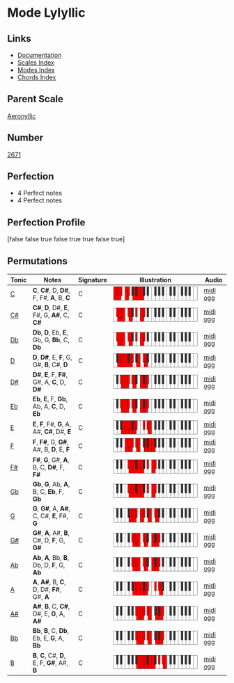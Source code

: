 # Mode Lylyllic

## Links

- [Documentation](index.md)
- [Scales Index](Scales.md)
- [Modes Index](Modes.md)
- [Chords Index](Chords.md)

## Parent Scale

[Aeronyllic](ScaleAeronyllic.md)

## Number

[2671](https://ianring.com/musictheory/scales/2671)

## Perfection

- 4 Perfect notes
- 4 Perfect notes

## Perfection Profile

[false false true false true true false true]

## Permutations

| Tonic | Notes | Signature | Illustration | Audio |
|-------|-------|-----------|--------------|-------|
| [C](ModeCNaturalLylyllic.md) | **C**, **C#**, D, **D#**, F, F#, **A**, B, **C** | C | ![CNaturalLylyllic](ModeCNaturalLylyllic.png) | [midi](ModeCNaturalLylyllic.mid) [ogg](ModeCNaturalLylyllic.ogg) |
| [C#](ModeCSharpLylyllic.md) | **C#**, **D**, D#, **E**, F#, G, **A#**, C, **C#** | C | ![CSharpLylyllic](ModeCSharpLylyllic.png) | [midi](ModeCSharpLylyllic.mid) [ogg](ModeCSharpLylyllic.ogg) |
| [Db](ModeDFlatLylyllic.md) | **Db**, **D**, Eb, **E**, Gb, G, **Bb**, C, **Db** | C | ![DFlatLylyllic](ModeDFlatLylyllic.png) | [midi](ModeDFlatLylyllic.mid) [ogg](ModeDFlatLylyllic.ogg) |
| [D](ModeDNaturalLylyllic.md) | **D**, **D#**, E, **F**, G, G#, **B**, C#, **D** | C | ![DNaturalLylyllic](ModeDNaturalLylyllic.png) | [midi](ModeDNaturalLylyllic.mid) [ogg](ModeDNaturalLylyllic.ogg) |
| [D#](ModeDSharpLylyllic.md) | **D#**, **E**, F, **F#**, G#, A, **C**, D, **D#** | C | ![DSharpLylyllic](ModeDSharpLylyllic.png) | [midi](ModeDSharpLylyllic.mid) [ogg](ModeDSharpLylyllic.ogg) |
| [Eb](ModeEFlatLylyllic.md) | **Eb**, **E**, F, **Gb**, Ab, A, **C**, D, **Eb** | C | ![EFlatLylyllic](ModeEFlatLylyllic.png) | [midi](ModeEFlatLylyllic.mid) [ogg](ModeEFlatLylyllic.ogg) |
| [E](ModeENaturalLylyllic.md) | **E**, **F**, F#, **G**, A, A#, **C#**, D#, **E** | C | ![ENaturalLylyllic](ModeENaturalLylyllic.png) | [midi](ModeENaturalLylyllic.mid) [ogg](ModeENaturalLylyllic.ogg) |
| [F](ModeFNaturalLylyllic.md) | **F**, **F#**, G, **G#**, A#, B, **D**, E, **F** | C | ![FNaturalLylyllic](ModeFNaturalLylyllic.png) | [midi](ModeFNaturalLylyllic.mid) [ogg](ModeFNaturalLylyllic.ogg) |
| [F#](ModeFSharpLylyllic.md) | **F#**, **G**, G#, **A**, B, C, **D#**, F, **F#** | C | ![FSharpLylyllic](ModeFSharpLylyllic.png) | [midi](ModeFSharpLylyllic.mid) [ogg](ModeFSharpLylyllic.ogg) |
| [Gb](ModeGFlatLylyllic.md) | **Gb**, **G**, Ab, **A**, B, C, **Eb**, F, **Gb** | C | ![GFlatLylyllic](ModeGFlatLylyllic.png) | [midi](ModeGFlatLylyllic.mid) [ogg](ModeGFlatLylyllic.ogg) |
| [G](ModeGNaturalLylyllic.md) | **G**, **G#**, A, **A#**, C, C#, **E**, F#, **G** | C | ![GNaturalLylyllic](ModeGNaturalLylyllic.png) | [midi](ModeGNaturalLylyllic.mid) [ogg](ModeGNaturalLylyllic.ogg) |
| [G#](ModeGSharpLylyllic.md) | **G#**, **A**, A#, **B**, C#, D, **F**, G, **G#** | C | ![GSharpLylyllic](ModeGSharpLylyllic.png) | [midi](ModeGSharpLylyllic.mid) [ogg](ModeGSharpLylyllic.ogg) |
| [Ab](ModeAFlatLylyllic.md) | **Ab**, **A**, Bb, **B**, Db, D, **F**, G, **Ab** | C | ![AFlatLylyllic](ModeAFlatLylyllic.png) | [midi](ModeAFlatLylyllic.mid) [ogg](ModeAFlatLylyllic.ogg) |
| [A](ModeANaturalLylyllic.md) | **A**, **A#**, B, **C**, D, D#, **F#**, G#, **A** | C | ![ANaturalLylyllic](ModeANaturalLylyllic.png) | [midi](ModeANaturalLylyllic.mid) [ogg](ModeANaturalLylyllic.ogg) |
| [A#](ModeASharpLylyllic.md) | **A#**, **B**, C, **C#**, D#, E, **G**, A, **A#** | C | ![ASharpLylyllic](ModeASharpLylyllic.png) | [midi](ModeASharpLylyllic.mid) [ogg](ModeASharpLylyllic.ogg) |
| [Bb](ModeBFlatLylyllic.md) | **Bb**, **B**, C, **Db**, Eb, E, **G**, A, **Bb** | C | ![BFlatLylyllic](ModeBFlatLylyllic.png) | [midi](ModeBFlatLylyllic.mid) [ogg](ModeBFlatLylyllic.ogg) |
| [B](ModeBNaturalLylyllic.md) | **B**, **C**, C#, **D**, E, F, **G#**, A#, **B** | C | ![BNaturalLylyllic](ModeBNaturalLylyllic.png) | [midi](ModeBNaturalLylyllic.mid) [ogg](ModeBNaturalLylyllic.ogg) |
